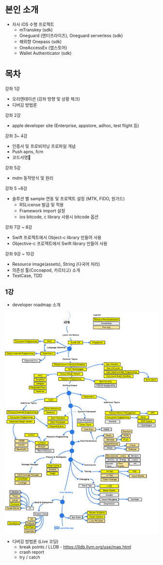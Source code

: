 # 본인 소개
- 자사 iOS 수행 프로젝트
    - mTranskey (sdk)
    - Oneguard (엔터프라이즈), Oneguard serverless (sdk)
    - 해외향 Onepass (sdk) 
    - OneAccessEx (앱스토어)
    - Wallet Authenticator (sdk)

# 목차

강좌 1강

- 오리엔테이션 (강좌 방향 및 상황 체크)
- 디버깅 방법론

강좌 2강

- apple developer site (Enterprise, appstore, adhoc, test flight 등)

강좌 3~ 4강

- 인증서 및 프로비저닝 프로파일 개념
- Push apns, fcm
- 코드서명

강좌 5강 

- mdm 동작방식 및 원리

강좌 5 ~6강 

- 솔루션 별 sample 연동 및 프로젝트 설정 (MTK, FIDO, 원가드)
  - RSLicense 발급 및 적용
  - Framework import 설정
  - ios bitcode, c library 사용시 bitcode 옵션

강좌 7강 ~ 8강

- Swift 프로젝트에서 Object-c library 만들어 사용
- Objective-c 프로젝트에서 Swift library 만들어 사용

강좌 9강 ~ 10강

- Resource image(assets), String (다국어 처리)
- 의존성 툴(Cocoapod, 카르타고) 소개
- TestCase, TDD



## 1강


- developer roadmap 소개

![ios_developer_roadmap](./assets/ios_developer_roadmap.png)



- 디버깅 방법론 (Live 코딩)
  - break points / LLDB - https://lldb.llvm.org/use/map.html
  - crash report
  - try / catch
